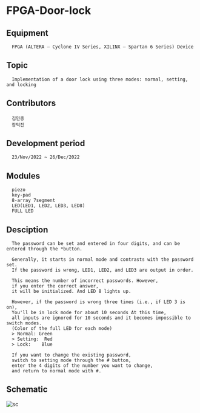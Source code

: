 # FPGA-Door-lock

## Equipment
      FPGA (ALTERA – Cyclone IV Series, XILINX – Spartan 6 Series) Device
 
 
## Topic 
      Implementation of a door lock using three modes: normal, setting, and locking
      
## Contributors
      김민종
      장덕진
      
## Development period
      23/Nov/2022 ~ 26/Dec/2022
  
## Modules
      piezo
      key-pad
      8-array 7segment
      LED(LED1, LED2, LED3, LED8)
      FULL LED
      
## Desciption
      The password can be set and entered in four digits, and can be entered through the *button.

      Generally, it starts in normal mode and contrasts with the password set.
      If the password is wrong, LED1, LED2, and LED3 are output in order.

      This means the number of incorrect passwords. However,
      if you enter the correct answer,
      it will be initialized. And LED 8 lights up.

      However, if the password is wrong three times (i.e., if LED 3 is on), 
      You'll be in lock mode for about 10 seconds At this time, 
      all inputs are ignored for 10 seconds and it becomes impossible to switch modes.
      (Color of the full LED for each mode)
      > Normal: Green
      > Setting:  Red
      > Lock:    Blue

      If you want to change the existing password,
      switch to setting mode through the # button, 
      enter the 4 digits of the number you want to change,
      and return to normal mode with #.
      
      
## Schematic
![sc](https://user-images.githubusercontent.com/111568619/209888359-74bcd03b-3a38-4087-8ead-3baf146e273c.png)

      
